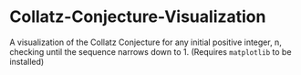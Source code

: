 # Collatz-Conjecture-Visualization
A visualization of the Collatz Conjecture for any initial positive integer, n, checking until the sequence narrows down to 1.
(Requires `matplotlib` to be installed)
